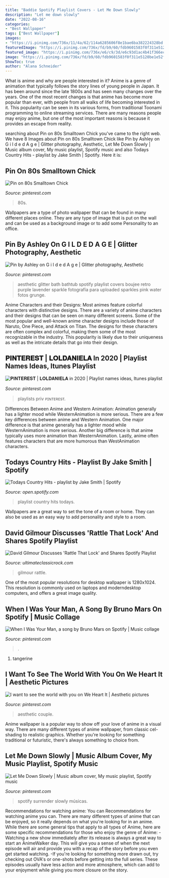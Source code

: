 ```yaml
---
title: "Baddie Spotify Playlist Covers - Let Me Down Slowly"
description: "Let me down slowly"
date: "2022-08-16"
categories:
- "Best Wallpaper"
tags: ["Best Wallpaper"]
images:
- "https://i.pinimg.com/736x/11/4a/62/114a6285606f8e1bae6ba382224328bd.jpg"
featuredImage: "https://i.pinimg.com/736x/fd/b9/60/fdb9601583f0f311e5120be1e52f54a8.jpg"
featured_image: "https://i.pinimg.com/736x/e6/c9/3d/e6c93d1ac4b41f366ec36acb98695abf.jpg"
image: "https://i.pinimg.com/736x/fd/b9/60/fdb9601583f0f311e5120be1e52f54a8.jpg"
ShowToc: true
author: "Alana Schneider"
---
```



What is anime and why are people interested in it?
Anime is a genre of animation that typically follows the story lines of young people in Japan. It has been around since the late 1800s and has seen many changes over the years. One of the most recent changes is that anime has become more popular than ever, with people from all walks of life becoming interested in it. This popularity can be seen in its various forms, from traditional Toonami programming to online streaming services. There are many reasons people may enjoy anime, but one of the most important reasons is because it provides an escape from reality.

	

		
searching about Pin on 80s Smalltown Chick you've came to the right web. We have 8 Images about Pin on 80s Smalltown Chick like Pin by Ashley on G i l d e d A g e | Glitter photography, Aesthetic, Let Me Down Slowly | Music album cover, My music playlist, Spotify music and also Todays Country Hits - playlist by Jake Smith | Spotify. Here it is:
		
    
## Pin On 80s Smalltown Chick

<img loading=lazy src="https://i.pinimg.com/736x/ff/ca/d0/ffcad0a628993e0b60e9063d87d3ce96.jpg" onerror="this.onerror=null;this.src='https://tse2.mm.bing.net/th?id=OIP.ksV1v1WXMBEiqUYi0vp2twAAAA&amp;pid=15.1';" alt="Pin on 80s Smalltown Chick">

_Source: pinterest.com_

>80s. 

	



Wallpapers are a type of photo wallpaper that can be found in many different places online. They are any type of image that is put on the wall and can be used as a background image or to add some Personality to an office.

    
## Pin By Ashley On G I L D E D A G E | Glitter Photography, Aesthetic

<img loading=lazy src="https://i.pinimg.com/736x/e6/c9/3d/e6c93d1ac4b41f366ec36acb98695abf.jpg" onerror="this.onerror=null;this.src='https://tse4.mm.bing.net/th?id=OIP.ATo7JYLw_29iIU-jLt1g9wHaHW&amp;pid=15.1';" alt="Pin by Ashley on G i l d e d A g e | Glitter photography, Aesthetic">

_Source: pinterest.com_

>aesthetic glitter bath bathtub spotify playlist covers boujee retro purple lavender sparkle fotografía para uploaded sparkles pink water fotos grunge. 

	

Anime Characters and their Designs: Most animes feature colorful characters with distinctive designs.
There are a variety of anime characters and their designs that can be seen on many different screens. Some of the most popular and well-known anime character designs include those of Naruto, One Piece, and Attack on Titan. The designs for these characters are often complex and colorful, making them some of the most recognizable in the industry. This popularity is likely due to their uniqueness as well as the intricate details that go into their design.

    
## 𝐏𝐈𝐍𝐓𝐄𝐑𝐄𝐒𝐓 | 𝐋𝐎𝐋𝐃𝐀𝐍𝐈𝐄𝐋𝐀 In 2020 | Playlist Names Ideas, Itunes Playlist

<img loading=lazy src="https://i.pinimg.com/736x/fd/b9/60/fdb9601583f0f311e5120be1e52f54a8.jpg" onerror="this.onerror=null;this.src='https://tse4.mm.bing.net/th?id=OIP.W1_m-anjocogc-kw7u3goAHaMz&amp;pid=15.1';" alt="𝐏𝐈𝐍𝐓𝐄𝐑𝐄𝐒𝐓 | 𝐋𝐎𝐋𝐃𝐀𝐍𝐈𝐄𝐋𝐀 in 2020 | Playlist names ideas, Itunes playlist">

_Source: pinterest.com_

>playlists priv ᴘɪɴᴛᴇʀᴇsᴛ. 

	

Differences Between Anime and Western Animation: Animation generally has a lighter mood while WesternAnimation is more serious.
There are a few key differences between anime and Western Animation. One major difference is that anime generally has a lighter mood while WesternAnimation is more serious. Another big difference is that anime typically uses more animation than WesternAnimation. Lastly, anime often features characters that are more humorous than WestAnimation characters.

    
## Todays Country Hits - Playlist By Jake Smith | Spotify

<img loading=lazy src="https://i.scdn.co/image/ab67706c0000bebb94284cf57db5ca893ff4399d" onerror="this.onerror=null;this.src='https://tse3.mm.bing.net/th?id=OIP.MNGGIZnlLbowoGAGhhC8gwHaHa&amp;pid=15.1';" alt="Todays Country Hits - playlist by Jake Smith | Spotify">

_Source: open.spotify.com_

>playlist country hits todays. 

	

Wallpapers are a great way to set the tone of a room or home. They can also be used as an easy way to add personality and style to a room.

    
## David Gilmour Discusses &#039;Rattle That Lock&#039; And Shares Spotify Playlist

<img loading=lazy src="https://townsquare.media/site/295/files/2015/09/David-Gilmour.png?w=1200&amp;h=0&amp;zc=1&amp;s=0&amp;a=t&amp;q=89" onerror="this.onerror=null;this.src='https://tse2.mm.bing.net/th?id=OIP.yvADMeNIPPVFjE9WnIpKcwHaE8&amp;pid=15.1';" alt="David Gilmour Discusses &#039;Rattle That Lock&#039; and Shares Spotify Playlist">

_Source: ultimateclassicrock.com_

>gilmour rattle. 

	

One of the most popular resolutions for desktop wallpaper is 1280x1024. This resolution is commonly used on laptops and moderndesktop computers, and offers a great image quality.

    
## When I Was Your Man, A Song By Bruno Mars On Spotify | Music Collage

<img loading=lazy src="https://i.pinimg.com/736x/91/d7/ff/91d7ff894762a173d68712dfdb2b122c.jpg" onerror="this.onerror=null;this.src='https://tse4.mm.bing.net/th?id=OIP.ymoYzq0A7nPdKn0LBZB_LwHaMm&amp;pid=15.1';" alt="When I Was Your Man, a song by Bruno Mars on Spotify | Music collage">

_Source: pinterest.com_

>. 

	

1. tangerine 

    
## I Want To See The World With You On We Heart It | Aesthetic Pictures

<img loading=lazy src="https://i.pinimg.com/736x/11/4a/62/114a6285606f8e1bae6ba382224328bd.jpg" onerror="this.onerror=null;this.src='https://tse2.mm.bing.net/th?id=OIP.Fx30D0gzlGEXpr9aDqgxeQHaJX&amp;pid=15.1';" alt="I want to see the world with you on We Heart It | Aesthetic pictures">

_Source: pinterest.com_

>aesthetic couple. 

	

Anime wallpaper is a popular way to show off your love of anime in a visual way. There are many different types of anime wallpaper, from classic cel-shading to realistic graphics. Whether you're looking for something traditional or futuristic, there's always something to choice from.

    
## Let Me Down Slowly | Music Album Cover, My Music Playlist, Spotify Music

<img loading=lazy src="https://i.pinimg.com/736x/fa/45/ce/fa45cef37fbc61e798f23809036f7431.jpg" onerror="this.onerror=null;this.src='https://tse3.mm.bing.net/th?id=OIP.PRp6tocfba8GWXTksTmAUwHaMn&amp;pid=15.1';" alt="Let Me Down Slowly | Music album cover, My music playlist, Spotify music">

_Source: pinterest.com_

>spotify surrender slowly músicas. 

	

Recommendations for watching anime: You can
Recommendations for watching anime you can. There are many different types of anime that can be enjoyed, so it really depends on what you're looking for in an anime. While there are some general tips that apply to all types of Anime, here are some specific recommendations for those who enjoy the genre of Anime: 
-Watching a new show immediately after its release is always a great way to start an AnimeWalker day. This will give you a sense of when the next episode will air and provide you with a recap of the story before you even get started watching. 
-If you're looking for something more drawn out, try checking out OVA's or one-shots before getting into the full series. These episodes usually have less action and more atmosphere, which can add to your enjoyment while giving you more closure on the story.

